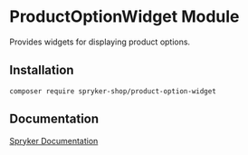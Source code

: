 # ProductOptionWidget Module

Provides widgets for displaying product options.

## Installation

```
composer require spryker-shop/product-option-widget
```

## Documentation

[Spryker Documentation](https://academy.spryker.com)
